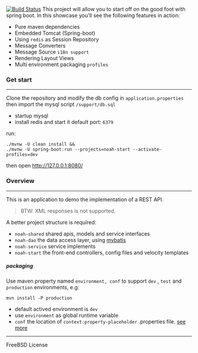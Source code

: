 [![Build Status](https://travis-ci.org/mycoin/noah.svg?branch=master)](https://travis-ci.org/mycoin/noah)
This project will allow you to start off on the good foot with spring boot. In this showcase you'll see the following features in action:

- Pure maven dependencies
- Embedded Tomcat (Spring-boot)
- Using `redis` as Session Repository
- Message Converters
- Message Source `i18n support`
- Rendering Layout Views
- Multi environment packaging `profiles`


### Get start

---
Clone the repository and modify the db config in `application.properties` then import the mysql script `/support/db.sql `

- startup mysql
- install redis and start it default port: `6379`

run:

```shell
./mvnw -U clean install &&
./mvnw -U spring-boot:run --projects=noah-start --activate-profiles=dev
```

then open http://127.0.0.1:8080/



### Overview

---
This is an application to demo the implementation of a REST API.
> BTW: XML responses is not supported.

A better project structure is required:

- `noah-shared` shared apis, models and service interfaces
- `noah-dao` the data access layer, using [mybatis ](https://github.com/mybatis/)
- `noah-service` service implements
- `noah-start` the front-end controllers, config files and velocity templates

##### packaging

Use maven property named `environment, conf`  to  support `dev` , `test`  and `production` environments, e.g:

```
mvn install -P production
```

- default actived environment is `dev`
- use `environment` as global runtime variable
- `conf` the location of `context:property-placeholder` .properties file. [see more](https://github.com/mycoin/noah/blob/master/pom.xml)

---

FreeBSD License
